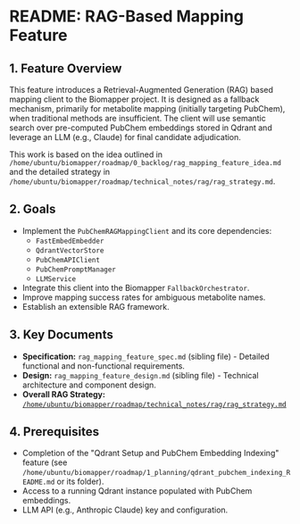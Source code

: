 # README: RAG-Based Mapping Feature

## 1. Feature Overview

This feature introduces a Retrieval-Augmented Generation (RAG) based mapping client to the Biomapper project. It is designed as a fallback mechanism, primarily for metabolite mapping (initially targeting PubChem), when traditional methods are insufficient. The client will use semantic search over pre-computed PubChem embeddings stored in Qdrant and leverage an LLM (e.g., Claude) for final candidate adjudication.

This work is based on the idea outlined in `/home/ubuntu/biomapper/roadmap/0_backlog/rag_mapping_feature_idea.md` and the detailed strategy in `/home/ubuntu/biomapper/roadmap/technical_notes/rag/rag_strategy.md`.

## 2. Goals

-   Implement the `PubChemRAGMappingClient` and its core dependencies:
    -   `FastEmbedEmbedder`
    -   `QdrantVectorStore`
    -   `PubChemAPIClient`
    -   `PubChemPromptManager`
    -   `LLMService`
-   Integrate this client into the Biomapper `FallbackOrchestrator`.
-   Improve mapping success rates for ambiguous metabolite names.
-   Establish an extensible RAG framework.

## 3. Key Documents

-   **Specification:** `rag_mapping_feature_spec.md` (sibling file) - Detailed functional and non-functional requirements.
-   **Design:** `rag_mapping_feature_design.md` (sibling file) - Technical architecture and component design.
-   **Overall RAG Strategy:** [`/home/ubuntu/biomapper/roadmap/technical_notes/rag/rag_strategy.md`](../technical_notes/rag/rag_strategy.md)

## 4. Prerequisites

-   Completion of the "Qdrant Setup and PubChem Embedding Indexing" feature (see `/home/ubuntu/biomapper/roadmap/1_planning/qdrant_pubchem_indexing_README.md` or its folder).
-   Access to a running Qdrant instance populated with PubChem embeddings.
-   LLM API (e.g., Anthropic Claude) key and configuration.

